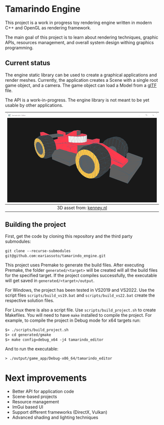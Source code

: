 # Tamarindo Engine

This project is a work in progress toy rendering engine written in modern C++ and OpenGL as rendering framework.

The main goal of this project is to learn about rendering techniques, graphic APIs, resources management, and overall system design withing graphics programming.

## Current status

The engine static library can be used to create a graphical applications and render meshes. Currently, the application creates a Scene with a single root game object, and a camera. The game object can load a Model from a [glTF](https://www.khronos.org/gltf/) file.

The API is a work-in-progress. The engine library is not meant to be yet usable by other applications.

| ![Demo](./demo.png)                                              |
|:----------------------------------------------------------------:|
| 3D asset from: [kenney.nl](https://www.kenney.nl/assets/car-kit) |

## Building the project

 First, get the code by cloning this repository and the third party submodules:

```
git clone --recurse-submodules git@github.com:eariassoto/tamarindo_engine.git
```

This project uses Premake to generate the build files. After executing Premake, the folder `generated/<target>` will be created will all the build files for the specified target. If the project compiles successfully, the executable will get saved in `generated/<target>/output`.

For Windows, the project has been tested in VS2019 and VS2022. Use the script files `scripts/build_vs19.bat` and `scripts/build_vs22.bat` create the respective solution files.

For Linux there is also a script file. Use `scripts/build_project.sh` to create Makefiles. You will need to have `make` installed to compile the project. For example, to compile the project in Debug mode for x64 targets run:

```
$> ./scripts/build_project.sh
$> cd generated/gmake
$> make config=debug_x64 -j4 tamarindo_editor
```

And to run the executable:

```
> ./output/game_app/Debug-x86_64/tamarindo_editor
```

# Next improvements

* Better API for application code
* Scene-based projects
* Resource management
* ImGui based UI
* Support different frameworks (DirectX, Vulkan)
* Advanced shading and lighting techniques
